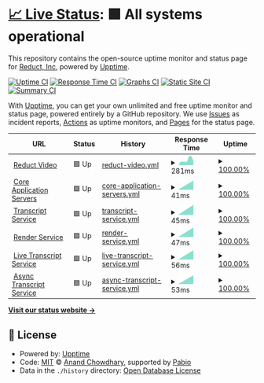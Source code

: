 # [📈 Live Status](https://reduct-inc.github.io/reduct-status): <!--live status--> **🟩 All systems operational**

This repository contains the open-source uptime monitor and status page for [Reduct, Inc](https://reduct-inc.github.io/reduct-status), powered by [Upptime](https://github.com/upptime/upptime).

[![Uptime CI](https://github.com/reduct-inc/reduct-status/workflows/Uptime%20CI/badge.svg)](https://github.com/reduct-inc/reduct-status/actions?query=workflow%3A%22Uptime+CI%22)
[![Response Time CI](https://github.com/reduct-inc/reduct-status/workflows/Response%20Time%20CI/badge.svg)](https://github.com/reduct-inc/reduct-status/actions?query=workflow%3A%22Response+Time+CI%22)
[![Graphs CI](https://github.com/reduct-inc/reduct-status/workflows/Graphs%20CI/badge.svg)](https://github.com/reduct-inc/reduct-status/actions?query=workflow%3A%22Graphs+CI%22)
[![Static Site CI](https://github.com/reduct-inc/reduct-status/workflows/Static%20Site%20CI/badge.svg)](https://github.com/reduct-inc/reduct-status/actions?query=workflow%3A%22Static+Site+CI%22)
[![Summary CI](https://github.com/reduct-inc/reduct-status/workflows/Summary%20CI/badge.svg)](https://github.com/reduct-inc/reduct-status/actions?query=workflow%3A%22Summary+CI%22)

With [Upptime](https://upptime.js.org), you can get your own unlimited and free uptime monitor and status page, powered entirely by a GitHub repository. We use [Issues](https://github.com/reduct-inc/reduct-status/issues) as incident reports, [Actions](https://github.com/reduct-inc/reduct-status/actions) as uptime monitors, and [Pages](https://reduct-inc.github.io/reduct-status) for the status page.

<!--start: status pages-->
<!-- This summary is generated by Upptime (https://github.com/upptime/upptime) -->
<!-- Do not edit this manually, your changes will be overwritten -->
<!-- prettier-ignore -->
| URL | Status | History | Response Time | Uptime |
| --- | ------ | ------- | ------------- | ------ |
| <img alt="" src="https://icons.duckduckgo.com/ip3/app.reduct.video.ico" height="13"> [Reduct Video](https://app.reduct.video) | 🟩 Up | [reduct-video.yml](https://github.com/reduct-inc/reduct-status/commits/HEAD/history/reduct-video.yml) | <details><summary><img alt="Response time graph" src="./graphs/reduct-video/response-time-week.png" height="20"> 281ms</summary><br><a href="https://status.reduct.video/history/reduct-video"><img alt="Response time 252" src="https://img.shields.io/endpoint?url=https%3A%2F%2Fraw.githubusercontent.com%2Freduct-inc%2Freduct-status%2FHEAD%2Fapi%2Freduct-video%2Fresponse-time.json"></a><br><a href="https://status.reduct.video/history/reduct-video"><img alt="24-hour response time 416" src="https://img.shields.io/endpoint?url=https%3A%2F%2Fraw.githubusercontent.com%2Freduct-inc%2Freduct-status%2FHEAD%2Fapi%2Freduct-video%2Fresponse-time-day.json"></a><br><a href="https://status.reduct.video/history/reduct-video"><img alt="7-day response time 281" src="https://img.shields.io/endpoint?url=https%3A%2F%2Fraw.githubusercontent.com%2Freduct-inc%2Freduct-status%2FHEAD%2Fapi%2Freduct-video%2Fresponse-time-week.json"></a><br><a href="https://status.reduct.video/history/reduct-video"><img alt="30-day response time 257" src="https://img.shields.io/endpoint?url=https%3A%2F%2Fraw.githubusercontent.com%2Freduct-inc%2Freduct-status%2FHEAD%2Fapi%2Freduct-video%2Fresponse-time-month.json"></a><br><a href="https://status.reduct.video/history/reduct-video"><img alt="1-year response time 252" src="https://img.shields.io/endpoint?url=https%3A%2F%2Fraw.githubusercontent.com%2Freduct-inc%2Freduct-status%2FHEAD%2Fapi%2Freduct-video%2Fresponse-time-year.json"></a></details> | <details><summary><a href="https://status.reduct.video/history/reduct-video">100.00%</a></summary><a href="https://status.reduct.video/history/reduct-video"><img alt="All-time uptime 100.00%" src="https://img.shields.io/endpoint?url=https%3A%2F%2Fraw.githubusercontent.com%2Freduct-inc%2Freduct-status%2FHEAD%2Fapi%2Freduct-video%2Fuptime.json"></a><br><a href="https://status.reduct.video/history/reduct-video"><img alt="24-hour uptime 100.00%" src="https://img.shields.io/endpoint?url=https%3A%2F%2Fraw.githubusercontent.com%2Freduct-inc%2Freduct-status%2FHEAD%2Fapi%2Freduct-video%2Fuptime-day.json"></a><br><a href="https://status.reduct.video/history/reduct-video"><img alt="7-day uptime 100.00%" src="https://img.shields.io/endpoint?url=https%3A%2F%2Fraw.githubusercontent.com%2Freduct-inc%2Freduct-status%2FHEAD%2Fapi%2Freduct-video%2Fuptime-week.json"></a><br><a href="https://status.reduct.video/history/reduct-video"><img alt="30-day uptime 100.00%" src="https://img.shields.io/endpoint?url=https%3A%2F%2Fraw.githubusercontent.com%2Freduct-inc%2Freduct-status%2FHEAD%2Fapi%2Freduct-video%2Fuptime-month.json"></a><br><a href="https://status.reduct.video/history/reduct-video"><img alt="1-year uptime 100.00%" src="https://img.shields.io/endpoint?url=https%3A%2F%2Fraw.githubusercontent.com%2Freduct-inc%2Freduct-status%2FHEAD%2Fapi%2Freduct-video%2Fuptime-year.json"></a></details>
| <img alt="" src="https://icons.duckduckgo.com/ip3/app.reduct.video.ico" height="13"> [Core Application Servers](https://app.reduct.video/x/status) | 🟩 Up | [core-application-servers.yml](https://github.com/reduct-inc/reduct-status/commits/HEAD/history/core-application-servers.yml) | <details><summary><img alt="Response time graph" src="./graphs/core-application-servers/response-time-week.png" height="20"> 41ms</summary><br><a href="https://status.reduct.video/history/core-application-servers"><img alt="Response time 41" src="https://img.shields.io/endpoint?url=https%3A%2F%2Fraw.githubusercontent.com%2Freduct-inc%2Freduct-status%2FHEAD%2Fapi%2Fcore-application-servers%2Fresponse-time.json"></a><br><a href="https://status.reduct.video/history/core-application-servers"><img alt="24-hour response time 41" src="https://img.shields.io/endpoint?url=https%3A%2F%2Fraw.githubusercontent.com%2Freduct-inc%2Freduct-status%2FHEAD%2Fapi%2Fcore-application-servers%2Fresponse-time-day.json"></a><br><a href="https://status.reduct.video/history/core-application-servers"><img alt="7-day response time 41" src="https://img.shields.io/endpoint?url=https%3A%2F%2Fraw.githubusercontent.com%2Freduct-inc%2Freduct-status%2FHEAD%2Fapi%2Fcore-application-servers%2Fresponse-time-week.json"></a><br><a href="https://status.reduct.video/history/core-application-servers"><img alt="30-day response time 41" src="https://img.shields.io/endpoint?url=https%3A%2F%2Fraw.githubusercontent.com%2Freduct-inc%2Freduct-status%2FHEAD%2Fapi%2Fcore-application-servers%2Fresponse-time-month.json"></a><br><a href="https://status.reduct.video/history/core-application-servers"><img alt="1-year response time 41" src="https://img.shields.io/endpoint?url=https%3A%2F%2Fraw.githubusercontent.com%2Freduct-inc%2Freduct-status%2FHEAD%2Fapi%2Fcore-application-servers%2Fresponse-time-year.json"></a></details> | <details><summary><a href="https://status.reduct.video/history/core-application-servers">100.00%</a></summary><a href="https://status.reduct.video/history/core-application-servers"><img alt="All-time uptime 100.00%" src="https://img.shields.io/endpoint?url=https%3A%2F%2Fraw.githubusercontent.com%2Freduct-inc%2Freduct-status%2FHEAD%2Fapi%2Fcore-application-servers%2Fuptime.json"></a><br><a href="https://status.reduct.video/history/core-application-servers"><img alt="24-hour uptime 100.00%" src="https://img.shields.io/endpoint?url=https%3A%2F%2Fraw.githubusercontent.com%2Freduct-inc%2Freduct-status%2FHEAD%2Fapi%2Fcore-application-servers%2Fuptime-day.json"></a><br><a href="https://status.reduct.video/history/core-application-servers"><img alt="7-day uptime 100.00%" src="https://img.shields.io/endpoint?url=https%3A%2F%2Fraw.githubusercontent.com%2Freduct-inc%2Freduct-status%2FHEAD%2Fapi%2Fcore-application-servers%2Fuptime-week.json"></a><br><a href="https://status.reduct.video/history/core-application-servers"><img alt="30-day uptime 100.00%" src="https://img.shields.io/endpoint?url=https%3A%2F%2Fraw.githubusercontent.com%2Freduct-inc%2Freduct-status%2FHEAD%2Fapi%2Fcore-application-servers%2Fuptime-month.json"></a><br><a href="https://status.reduct.video/history/core-application-servers"><img alt="1-year uptime 100.00%" src="https://img.shields.io/endpoint?url=https%3A%2F%2Fraw.githubusercontent.com%2Freduct-inc%2Freduct-status%2FHEAD%2Fapi%2Fcore-application-servers%2Fuptime-year.json"></a></details>
| <img alt="" src="https://icons.duckduckgo.com/ip3/app.reduct.video.ico" height="13"> [Transcript Service](https://app.reduct.video/x/tsss/status) | 🟩 Up | [transcript-service.yml](https://github.com/reduct-inc/reduct-status/commits/HEAD/history/transcript-service.yml) | <details><summary><img alt="Response time graph" src="./graphs/transcript-service/response-time-week.png" height="20"> 45ms</summary><br><a href="https://status.reduct.video/history/transcript-service"><img alt="Response time 45" src="https://img.shields.io/endpoint?url=https%3A%2F%2Fraw.githubusercontent.com%2Freduct-inc%2Freduct-status%2FHEAD%2Fapi%2Ftranscript-service%2Fresponse-time.json"></a><br><a href="https://status.reduct.video/history/transcript-service"><img alt="24-hour response time 45" src="https://img.shields.io/endpoint?url=https%3A%2F%2Fraw.githubusercontent.com%2Freduct-inc%2Freduct-status%2FHEAD%2Fapi%2Ftranscript-service%2Fresponse-time-day.json"></a><br><a href="https://status.reduct.video/history/transcript-service"><img alt="7-day response time 45" src="https://img.shields.io/endpoint?url=https%3A%2F%2Fraw.githubusercontent.com%2Freduct-inc%2Freduct-status%2FHEAD%2Fapi%2Ftranscript-service%2Fresponse-time-week.json"></a><br><a href="https://status.reduct.video/history/transcript-service"><img alt="30-day response time 45" src="https://img.shields.io/endpoint?url=https%3A%2F%2Fraw.githubusercontent.com%2Freduct-inc%2Freduct-status%2FHEAD%2Fapi%2Ftranscript-service%2Fresponse-time-month.json"></a><br><a href="https://status.reduct.video/history/transcript-service"><img alt="1-year response time 45" src="https://img.shields.io/endpoint?url=https%3A%2F%2Fraw.githubusercontent.com%2Freduct-inc%2Freduct-status%2FHEAD%2Fapi%2Ftranscript-service%2Fresponse-time-year.json"></a></details> | <details><summary><a href="https://status.reduct.video/history/transcript-service">100.00%</a></summary><a href="https://status.reduct.video/history/transcript-service"><img alt="All-time uptime 100.00%" src="https://img.shields.io/endpoint?url=https%3A%2F%2Fraw.githubusercontent.com%2Freduct-inc%2Freduct-status%2FHEAD%2Fapi%2Ftranscript-service%2Fuptime.json"></a><br><a href="https://status.reduct.video/history/transcript-service"><img alt="24-hour uptime 100.00%" src="https://img.shields.io/endpoint?url=https%3A%2F%2Fraw.githubusercontent.com%2Freduct-inc%2Freduct-status%2FHEAD%2Fapi%2Ftranscript-service%2Fuptime-day.json"></a><br><a href="https://status.reduct.video/history/transcript-service"><img alt="7-day uptime 100.00%" src="https://img.shields.io/endpoint?url=https%3A%2F%2Fraw.githubusercontent.com%2Freduct-inc%2Freduct-status%2FHEAD%2Fapi%2Ftranscript-service%2Fuptime-week.json"></a><br><a href="https://status.reduct.video/history/transcript-service"><img alt="30-day uptime 100.00%" src="https://img.shields.io/endpoint?url=https%3A%2F%2Fraw.githubusercontent.com%2Freduct-inc%2Freduct-status%2FHEAD%2Fapi%2Ftranscript-service%2Fuptime-month.json"></a><br><a href="https://status.reduct.video/history/transcript-service"><img alt="1-year uptime 100.00%" src="https://img.shields.io/endpoint?url=https%3A%2F%2Fraw.githubusercontent.com%2Freduct-inc%2Freduct-status%2FHEAD%2Fapi%2Ftranscript-service%2Fuptime-year.json"></a></details>
| <img alt="" src="https://icons.duckduckgo.com/ip3/app.reduct.video.ico" height="13"> [Render Service](https://app.reduct.video/x/render/status) | 🟩 Up | [render-service.yml](https://github.com/reduct-inc/reduct-status/commits/HEAD/history/render-service.yml) | <details><summary><img alt="Response time graph" src="./graphs/render-service/response-time-week.png" height="20"> 47ms</summary><br><a href="https://status.reduct.video/history/render-service"><img alt="Response time 47" src="https://img.shields.io/endpoint?url=https%3A%2F%2Fraw.githubusercontent.com%2Freduct-inc%2Freduct-status%2FHEAD%2Fapi%2Frender-service%2Fresponse-time.json"></a><br><a href="https://status.reduct.video/history/render-service"><img alt="24-hour response time 47" src="https://img.shields.io/endpoint?url=https%3A%2F%2Fraw.githubusercontent.com%2Freduct-inc%2Freduct-status%2FHEAD%2Fapi%2Frender-service%2Fresponse-time-day.json"></a><br><a href="https://status.reduct.video/history/render-service"><img alt="7-day response time 47" src="https://img.shields.io/endpoint?url=https%3A%2F%2Fraw.githubusercontent.com%2Freduct-inc%2Freduct-status%2FHEAD%2Fapi%2Frender-service%2Fresponse-time-week.json"></a><br><a href="https://status.reduct.video/history/render-service"><img alt="30-day response time 47" src="https://img.shields.io/endpoint?url=https%3A%2F%2Fraw.githubusercontent.com%2Freduct-inc%2Freduct-status%2FHEAD%2Fapi%2Frender-service%2Fresponse-time-month.json"></a><br><a href="https://status.reduct.video/history/render-service"><img alt="1-year response time 47" src="https://img.shields.io/endpoint?url=https%3A%2F%2Fraw.githubusercontent.com%2Freduct-inc%2Freduct-status%2FHEAD%2Fapi%2Frender-service%2Fresponse-time-year.json"></a></details> | <details><summary><a href="https://status.reduct.video/history/render-service">100.00%</a></summary><a href="https://status.reduct.video/history/render-service"><img alt="All-time uptime 100.00%" src="https://img.shields.io/endpoint?url=https%3A%2F%2Fraw.githubusercontent.com%2Freduct-inc%2Freduct-status%2FHEAD%2Fapi%2Frender-service%2Fuptime.json"></a><br><a href="https://status.reduct.video/history/render-service"><img alt="24-hour uptime 100.00%" src="https://img.shields.io/endpoint?url=https%3A%2F%2Fraw.githubusercontent.com%2Freduct-inc%2Freduct-status%2FHEAD%2Fapi%2Frender-service%2Fuptime-day.json"></a><br><a href="https://status.reduct.video/history/render-service"><img alt="7-day uptime 100.00%" src="https://img.shields.io/endpoint?url=https%3A%2F%2Fraw.githubusercontent.com%2Freduct-inc%2Freduct-status%2FHEAD%2Fapi%2Frender-service%2Fuptime-week.json"></a><br><a href="https://status.reduct.video/history/render-service"><img alt="30-day uptime 100.00%" src="https://img.shields.io/endpoint?url=https%3A%2F%2Fraw.githubusercontent.com%2Freduct-inc%2Freduct-status%2FHEAD%2Fapi%2Frender-service%2Fuptime-month.json"></a><br><a href="https://status.reduct.video/history/render-service"><img alt="1-year uptime 100.00%" src="https://img.shields.io/endpoint?url=https%3A%2F%2Fraw.githubusercontent.com%2Freduct-inc%2Freduct-status%2FHEAD%2Fapi%2Frender-service%2Fuptime-year.json"></a></details>
| <img alt="" src="https://icons.duckduckgo.com/ip3/app.reduct.video.ico" height="13"> [Live Transcript Service](https://app.reduct.video/x/live-transcription/status) | 🟩 Up | [live-transcript-service.yml](https://github.com/reduct-inc/reduct-status/commits/HEAD/history/live-transcript-service.yml) | <details><summary><img alt="Response time graph" src="./graphs/live-transcript-service/response-time-week.png" height="20"> 56ms</summary><br><a href="https://status.reduct.video/history/live-transcript-service"><img alt="Response time 56" src="https://img.shields.io/endpoint?url=https%3A%2F%2Fraw.githubusercontent.com%2Freduct-inc%2Freduct-status%2FHEAD%2Fapi%2Flive-transcript-service%2Fresponse-time.json"></a><br><a href="https://status.reduct.video/history/live-transcript-service"><img alt="24-hour response time 56" src="https://img.shields.io/endpoint?url=https%3A%2F%2Fraw.githubusercontent.com%2Freduct-inc%2Freduct-status%2FHEAD%2Fapi%2Flive-transcript-service%2Fresponse-time-day.json"></a><br><a href="https://status.reduct.video/history/live-transcript-service"><img alt="7-day response time 56" src="https://img.shields.io/endpoint?url=https%3A%2F%2Fraw.githubusercontent.com%2Freduct-inc%2Freduct-status%2FHEAD%2Fapi%2Flive-transcript-service%2Fresponse-time-week.json"></a><br><a href="https://status.reduct.video/history/live-transcript-service"><img alt="30-day response time 56" src="https://img.shields.io/endpoint?url=https%3A%2F%2Fraw.githubusercontent.com%2Freduct-inc%2Freduct-status%2FHEAD%2Fapi%2Flive-transcript-service%2Fresponse-time-month.json"></a><br><a href="https://status.reduct.video/history/live-transcript-service"><img alt="1-year response time 56" src="https://img.shields.io/endpoint?url=https%3A%2F%2Fraw.githubusercontent.com%2Freduct-inc%2Freduct-status%2FHEAD%2Fapi%2Flive-transcript-service%2Fresponse-time-year.json"></a></details> | <details><summary><a href="https://status.reduct.video/history/live-transcript-service">100.00%</a></summary><a href="https://status.reduct.video/history/live-transcript-service"><img alt="All-time uptime 100.00%" src="https://img.shields.io/endpoint?url=https%3A%2F%2Fraw.githubusercontent.com%2Freduct-inc%2Freduct-status%2FHEAD%2Fapi%2Flive-transcript-service%2Fuptime.json"></a><br><a href="https://status.reduct.video/history/live-transcript-service"><img alt="24-hour uptime 100.00%" src="https://img.shields.io/endpoint?url=https%3A%2F%2Fraw.githubusercontent.com%2Freduct-inc%2Freduct-status%2FHEAD%2Fapi%2Flive-transcript-service%2Fuptime-day.json"></a><br><a href="https://status.reduct.video/history/live-transcript-service"><img alt="7-day uptime 100.00%" src="https://img.shields.io/endpoint?url=https%3A%2F%2Fraw.githubusercontent.com%2Freduct-inc%2Freduct-status%2FHEAD%2Fapi%2Flive-transcript-service%2Fuptime-week.json"></a><br><a href="https://status.reduct.video/history/live-transcript-service"><img alt="30-day uptime 100.00%" src="https://img.shields.io/endpoint?url=https%3A%2F%2Fraw.githubusercontent.com%2Freduct-inc%2Freduct-status%2FHEAD%2Fapi%2Flive-transcript-service%2Fuptime-month.json"></a><br><a href="https://status.reduct.video/history/live-transcript-service"><img alt="1-year uptime 100.00%" src="https://img.shields.io/endpoint?url=https%3A%2F%2Fraw.githubusercontent.com%2Freduct-inc%2Freduct-status%2FHEAD%2Fapi%2Flive-transcript-service%2Fuptime-year.json"></a></details>
| <img alt="" src="https://icons.duckduckgo.com/ip3/app.reduct.video.ico" height="13"> [Async Transcript Service](https://app.reduct.video/x/whisper/status) | 🟩 Up | [async-transcript-service.yml](https://github.com/reduct-inc/reduct-status/commits/HEAD/history/async-transcript-service.yml) | <details><summary><img alt="Response time graph" src="./graphs/async-transcript-service/response-time-week.png" height="20"> 53ms</summary><br><a href="https://status.reduct.video/history/async-transcript-service"><img alt="Response time 53" src="https://img.shields.io/endpoint?url=https%3A%2F%2Fraw.githubusercontent.com%2Freduct-inc%2Freduct-status%2FHEAD%2Fapi%2Fasync-transcript-service%2Fresponse-time.json"></a><br><a href="https://status.reduct.video/history/async-transcript-service"><img alt="24-hour response time 53" src="https://img.shields.io/endpoint?url=https%3A%2F%2Fraw.githubusercontent.com%2Freduct-inc%2Freduct-status%2FHEAD%2Fapi%2Fasync-transcript-service%2Fresponse-time-day.json"></a><br><a href="https://status.reduct.video/history/async-transcript-service"><img alt="7-day response time 53" src="https://img.shields.io/endpoint?url=https%3A%2F%2Fraw.githubusercontent.com%2Freduct-inc%2Freduct-status%2FHEAD%2Fapi%2Fasync-transcript-service%2Fresponse-time-week.json"></a><br><a href="https://status.reduct.video/history/async-transcript-service"><img alt="30-day response time 53" src="https://img.shields.io/endpoint?url=https%3A%2F%2Fraw.githubusercontent.com%2Freduct-inc%2Freduct-status%2FHEAD%2Fapi%2Fasync-transcript-service%2Fresponse-time-month.json"></a><br><a href="https://status.reduct.video/history/async-transcript-service"><img alt="1-year response time 53" src="https://img.shields.io/endpoint?url=https%3A%2F%2Fraw.githubusercontent.com%2Freduct-inc%2Freduct-status%2FHEAD%2Fapi%2Fasync-transcript-service%2Fresponse-time-year.json"></a></details> | <details><summary><a href="https://status.reduct.video/history/async-transcript-service">100.00%</a></summary><a href="https://status.reduct.video/history/async-transcript-service"><img alt="All-time uptime 100.00%" src="https://img.shields.io/endpoint?url=https%3A%2F%2Fraw.githubusercontent.com%2Freduct-inc%2Freduct-status%2FHEAD%2Fapi%2Fasync-transcript-service%2Fuptime.json"></a><br><a href="https://status.reduct.video/history/async-transcript-service"><img alt="24-hour uptime 100.00%" src="https://img.shields.io/endpoint?url=https%3A%2F%2Fraw.githubusercontent.com%2Freduct-inc%2Freduct-status%2FHEAD%2Fapi%2Fasync-transcript-service%2Fuptime-day.json"></a><br><a href="https://status.reduct.video/history/async-transcript-service"><img alt="7-day uptime 100.00%" src="https://img.shields.io/endpoint?url=https%3A%2F%2Fraw.githubusercontent.com%2Freduct-inc%2Freduct-status%2FHEAD%2Fapi%2Fasync-transcript-service%2Fuptime-week.json"></a><br><a href="https://status.reduct.video/history/async-transcript-service"><img alt="30-day uptime 100.00%" src="https://img.shields.io/endpoint?url=https%3A%2F%2Fraw.githubusercontent.com%2Freduct-inc%2Freduct-status%2FHEAD%2Fapi%2Fasync-transcript-service%2Fuptime-month.json"></a><br><a href="https://status.reduct.video/history/async-transcript-service"><img alt="1-year uptime 100.00%" src="https://img.shields.io/endpoint?url=https%3A%2F%2Fraw.githubusercontent.com%2Freduct-inc%2Freduct-status%2FHEAD%2Fapi%2Fasync-transcript-service%2Fuptime-year.json"></a></details>

<!--end: status pages-->

[**Visit our status website →**](https://reduct-inc.github.io/reduct-status)

## 📄 License

- Powered by: [Upptime](https://github.com/upptime/upptime)
- Code: [MIT](./LICENSE) © [Anand Chowdhary](https://anandchowdhary.com), supported by [Pabio](https://pabio.com)
- Data in the `./history` directory: [Open Database License](https://opendatacommons.org/licenses/odbl/1-0/)
